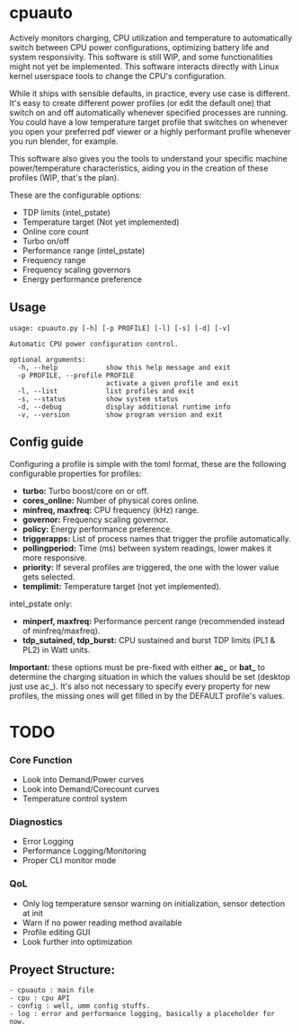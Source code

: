 # cpuauto

Actively monitors charging, CPU utilization and temperature to automatically switch between CPU power configurations, optimizing battery life and system responsivity. This software is still WIP, and some functionalities might not yet be implemented. This software interacts directly with Linux kernel userspace tools to change the CPU's configuration.

While it ships with sensible defaults, in practice, every use case is different. It's easy to create different power profiles (or edit the default one) that switch on and off automatically whenever specified processes are running. You could have a low temperature target profile that switches on whenever you open your preferred pdf viewer or a highly performant profile whenever you run blender, for example.

This software also gives you the tools to understand your specific machine power/temperature characteristics, aiding you in the creation of these profiles (WIP, that's the plan).

These are the configurable options:
- TDP limits (intel_pstate)
- Temperature target (Not yet implemented)
- Online core count
- Turbo on/off
- Performance range (intel_pstate)
- Frequency range
- Frequency scaling governors
- Energy performance preference


## Usage
```
usage: cpuauto.py [-h] [-p PROFILE] [-l] [-s] [-d] [-v]

Automatic CPU power configuration control.

optional arguments:
  -h, --help            show this help message and exit
  -p PROFILE, --profile PROFILE
                        activate a given profile and exit
  -l, --list            list profiles and exit
  -s, --status          show system status
  -d, --debug           display additional runtime info
  -v, --version         show program version and exit
```

## Config guide
Configuring a profile is simple with the toml format, these are the following configurable properties for profiles:

- **turbo:** Turbo boost/core on or off.
- **cores_online:** Number of physical cores online.
- **minfreq, maxfreq:** CPU frequency (kHz) range.
- **governor:** Frequency scaling governor.
- **policy:** Energy performance preference.
- **triggerapps:** List of process names that trigger the profile automatically.
- **pollingperiod:** Time (ms) between system readings, lower makes it more responsive.
- **priority:** If several profiles are triggered, the one with the lower value gets selected.
- **templimit:** Temperature target (not yet implemented).

intel_pstate only:
- **minperf, maxfreq:** Performance percent range (recommended instead of minfreq/maxfreq). 
- **tdp_sutained, tdp_burst:** CPU sustained and burst TDP limits (PL1 & PL2) in Watt units.


**Important:** these options must be pre-fixed with either **ac_** or **bat_** to determine the charging situation in which the values should be set (desktop just use ac_). It's also not necessary to specify every property for new profiles, the missing ones will get filled in by the DEFAULT profile's values.


# TODO

### Core Function
- Look into Demand/Power curves
- Look into Demand/Corecount curves
- Temperature control system

### Diagnostics
- Error Logging
- Performance Logging/Monitoring
- Proper CLI monitor mode

### QoL
- Only log temperature sensor warning on initialization, sensor detection at init
- Warn if no power reading method available
- Profile editing GUI
- Look further into optimization

## Proyect Structure:
    - cpuauto : main file
    - cpu : cpu API
    - config : well, umm config stuffs.
    - log : error and performance logging, basically a placeholder for now.
